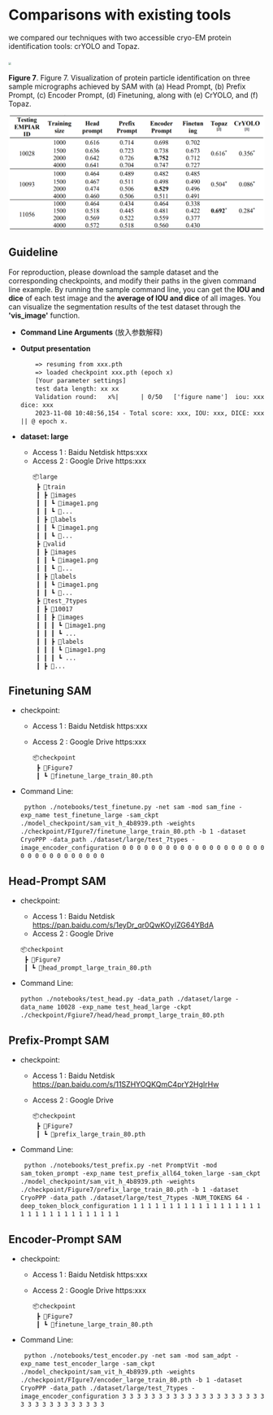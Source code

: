 #  Comparisons with existing tools

we compared our techniques with two accessible cryo-EM protein identification tools: crYOLO and 
Topaz.

<img src="../image/figure7.png" style="zoom: 33%;" />

**Figure 7**. Figure 7. Visualization of protein particle identification on three sample micrographs achieved by SAM with (a) Head Prompt, (b) Prefix Prompt, (c) Encoder Prompt, (d) Finetuning, along with (e) CrYOLO, and (f) Topaz.

<img src="../image/figure8.png" style="zoom: 67%;" />

## Guideline
For reproduction, please download the sample dataset and the corresponding checkpoints, and modify their paths in the given command line example.
By running the sample command line, you can get the **IOU and dice** of each test image and the **average of IOU and dice** of all images.
You can visualize the segmentation results of the test dataset through the **'vis_image'** function.


- **Command Line Arguments**
(放入参数解释)

- **Output presentation**
  ```
      => resuming from xxx.pth
      => loaded checkpoint xxx.pth (epoch x)
      [Your parameter settings]
      test data length: xx xx
      Validation round:   x%|      | 0/50   ['figure name']  iou: xxx  dice: xxx
      2023-11-08 10:48:56,154 - Total score: xxx, IOU: xxx, DICE: xxx || @ epoch x.
  ```

- **dataset:  large**
  - Access 1 : Baidu Netdisk https:xxx
  - Access 2 : Google Drive  https:xxx
    ```
    📦large
     ┣ 📂train
     ┃ ┣ 📂images
     ┃ ┃ ┗ 📜image1.png
     ┃ ┃ ┗ 📜...
     ┃ ┣ 📂labels
     ┃ ┃ ┗ 📜image1.png
     ┃ ┃ ┗ 📜...
     ┣ 📂valid
     ┃ ┣ 📂images
     ┃ ┃ ┗ 📜image1.png
     ┃ ┃ ┗ 📜...
     ┃ ┣ 📂labels
     ┃ ┃ ┗ 📜image1.png
     ┃ ┃ ┗ 📜...
     ┣ 📂test_7types
     ┃ ┣ 📂10017
     ┃ ┃ ┣ 📂images
     ┃ ┃ ┃ ┗ 📜image1.png
     ┃ ┃ ┃ ┗ ...
     ┃ ┃ ┣ 📂labels
     ┃ ┃ ┃ ┗ 📜image1.png
     ┃ ┃ ┃ ┗ ...
     ┃ ┣ 📂...
    ```

## Finetuning SAM
- checkpoint:
    - Access 1 : Baidu Netdisk https:xxx
    - Access 2 : Google Drive  https:xxx
   
       ```
       📦checkpoint
        ┣ 📂Figure7
        ┃ ┗ 📜finetune_large_train_80.pth
       ```

- Command Line: 
   ```
    python ./notebooks/test_finetune.py -net sam -mod sam_fine -exp_name test_finetune_large -sam_ckpt ./model_checkpoint/sam_vit_h_4b8939.pth -weights ./checkpoint/FIgure7/finetune_large_train_80.pth -b 1 -dataset CryoPPP -data_path ./dataset/large/test_7types -image_encoder_configuration 0 0 0 0 0 0 0 0 0 0 0 0 0 0 0 0 0 0 0 0 0 0 0 0 0 0 0 0 0 0 0 0
   ```


## Head-Prompt SAM

- checkpoint: 
     
    - Access 1 : Baidu Netdisk https://pan.baidu.com/s/1eyDr_qr0QwKOyIZG64YBdA  
    - Access 2 : Google Drive  
       
    ```
    📦checkpoint
     ┣ 📂Figure7
     ┃ ┗ 📜head_prompt_large_train_80.pth
    ```
  
- Command Line: 
   ```
   python ./notebooks/test_head.py -data_path ./dataset/large -data_name 10028 -exp_name test_head_large -ckpt ./checkpoint/Fgiure7/head/head_prompt_large_train_80.pth
   ```
## Prefix-Prompt SAM

- checkpoint: 
    - Access 1 : Baidu Netdisk https://pan.baidu.com/s/11SZHYOQKQmC4prY2HgIrHw
    - Access 2 : Google Drive
       
      ```
      📦checkpoint
       ┣ 📂Figure7
       ┃ ┗ 📜prefix_large_train_80.pth
      ```

- Command Line: 
   ```
    python ./notebooks/test_prefix.py -net PromptVit -mod sam_token_prompt -exp_name test_prefix_all64_token_large -sam_ckpt ./model_checkpoint/sam_vit_h_4b8939.pth -weights ./checkpoint/Figure7/prefix_large_train_80.pth -b 1 -dataset CryoPPP -data_path ./dataset/large/test_7types -NUM_TOKENS 64 -deep_token_block_configuration 1 1 1 1 1 1 1 1 1 1 1 1 1 1 1 1 1 1 1 1 1 1 1 1 1 1 1 1 1 1 1 1
   ```

## Encoder-Prompt SAM
- checkpoint:
    - Access 1 : Baidu Netdisk https:xxx
    - Access 2 : Google Drive  https:xxx
   
       ```
       📦checkpoint
        ┣ 📂Figure7
        ┃ ┗ 📜finetune_large_train_80.pth
       ```

- Command Line: 
   ```
    python ./notebooks/test_encoder.py -net sam -mod sam_adpt -exp_name test_encoder_large -sam_ckpt ./model_checkpoint/sam_vit_h_4b8939.pth -weights ./checkpoint/FIgure7/encoder_large_train_80.pth -b 1 -dataset CryoPPP -data_path ./dataset/large/test_7types -image_encoder_configuration 3 3 3 3 3 3 3 3 3 3 3 3 3 3 3 3 3 3 3 3 3 3 3 3 3 3 3 3 3 3 3 3 
   ```